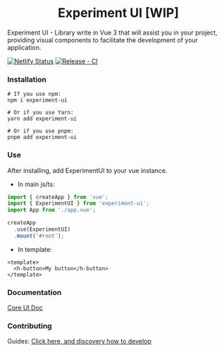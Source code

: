 <h1 align="center">Experiment UI [WIP]</h1>

Experiment UI - Library write in Vue 3 that will assist you in your project, 
providing visual components to facilitate the development of your application.

[![Netlify Status](https://api.netlify.com/api/v1/badges/eacbad6b-41f2-4919-9f67-0f6c4dedfaf8/deploy-status)](https://app.netlify.com/sites/hyone-core-ui/deploys)
[![Release - CI](https://github.com/hyone-org/core-ui/actions/workflows/release.yml/badge.svg)](https://github.com/hyone-org/core-ui/actions/workflows/release.yml)

### Installation

```
# If you use npm: 
npm i experiment-ui

# Or if you use Yarn: 
yarn add experiment-ui

# Or if you use pnpm:
pnpm add experiment-ui
```

### Use

After installing, add ExperimentUI to your vue instance.

- In main js/ts:

```ts
import { createApp } from 'vue';
import { ExperimentUI } from 'experiment-ui';
import App from './app.vue';

createApp
  .use(ExperimentUI)
  .mount('#root');
```

- In template:

```vue
<template>
  <h-button>My button</h-button>
</template>
```

### Documentation
[Core UI Doc](https://hyone-core-ui.netlify.app/)

### Contributing

Guides:
[Click here, and discovery how to develop](CONTRIBUTING.md)
